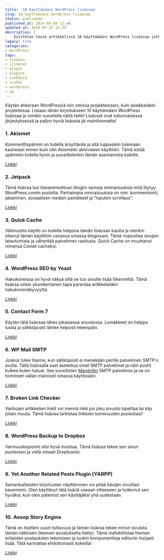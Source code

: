```yaml
---
title: '10 käyttämääni WordPress lisäosaa'
slug: 10-kayttamaani-wordpress-lisaosaa
status: published
published_at: 2014-04-04 12:44
updated_at: 2016-07-22 12:33
description: |
    Esittelen tässä artikkelissä 10 käyttämääni WordPress lisäosaa jotka ovat ahkerassa käytössä niin omilla kuin asiakkaiden sivuillakin.
legacy: true
categories:
- WordPress
tags:
- lisäosa
- lisäosat
- plugin
- plugins
- vinkkejä
- vinkki
- wordpress
- wp
---
```


<p>Käytän ahkeraan WordPressiä niin omissa projekteissani, kuin asiakkaideni projekteissa. Listaan tähän kirjoitukseen 10 käyttämääni WordPress lisäosaa ja voinkin suositella näitä teille! Lisäosat ovat satunnaisessa järjestyksessä ja paljon hyviä lisäosia jäi mainitsematta!</p>
<h3>1. Akismet</h3>
<p>Kommenttispämmi on todella ärsyttävää ja sitä tuppasikin tulemaan kauheasti ennen kuin otin Akismetin aktiiviseen käyttöön. Tämä estää spämmin todella hyvin ja suosittelenkin tämän asentamista kaikille.</p>
<p><a href="http://wordpress.org/plugins/akismet/" target="_blank"><em>Linkki</em></a></p>
<h3>2. Jetpack</h3>
<p>Tämä lisäosa tuo itseasennettuun blogiin samoja ominaisuuksia mitä löytyy WordPress.comin puolelta. Parhaimpia ominaisuuksia on mm. kommentointi, jakaminen, sosiaalisen median painikkeet ja &#8221;loputon scrollaus&#8221;.</p>
<p><a href="http://wordpress.org/plugins/jetpack/" target="_blank"><em>Linkki</em></a></p>
<h3>3. Quick Cache</h3>
<p>Välimuistin käyttö on todella helppoa tämän lisäosan kautta ja olenkin ottanut tämän käyttöön useassa omassa blogissani. Tämä nopeuttaa sivujen latautumista ja vähentää palvelimen rasitusta. Quick Cache on muuttanut nimensä Comet cacheksi.</p>
<p><a href="https://wordpress.org/plugins/comet-cache/" target="_blank"><em>Linkki</em></a></p>
<h3>4. WordPress SEO by Yoast</h3>
<p>Hakukoneissa on hyvä näkyä sillä se tuo sivuille lisää liikennettä. Tämä lisäosa onkin yksinkertainen tapa parantaa aritkkeleiden hakukonenäkyvyyttä.</p>
<p><a href="http://wordpress.org/plugins/wordpress-seo/" target="_blank"><em>Linkki</em></a></p>
<h3>5. Contact Form 7</h3>
<p>Käytän tätä lisäosaa lähes jokaisessa sivustossa. Lomakkeet on helppo luoda ja sähköpostit lähtee helposti eteenpäin.</p>
<p><a href="http://wordpress.org/plugins/contact-form-7/" target="_blank"><em>Linkki</em></a></p>
<h3>6. WP Mail SMTP</h3>
<p>Joskus tulee tilanne, kun sähköposti ei menekään perille palvelimen SMTP:n avulla. Tällä lisäosalla saat asetettua omat SMTP palvelimet ja näin postit kulkee kuten haluat. Itse suosittelen <a href="http://mandrill.com/" target="_blank">Mandrillin</a> SMTP palvelimia ja ne on toimineet vallan mainiosti omassa käytössäni.</p>
<p><a href="http://wordpress.org/plugins/wp-mail-smtp/" target="_blank"><em>Linkki</em></a></p>
<h3>7. Broken Link Checker</h3>
<p>Vanhojen artikkelien linkit voi mennä rikki jos joku sivusto lopettaa tai käy jotain muuta. Tämä lisäosa tarkistaa linkkien toimivuuden puolestasi!</p>
<p><a href="http://wordpress.org/plugins/broken-link-checker/" target="_blank"><em>Linkki</em></a></p>
<h3>8. WordPress Backup to Dropbox</h3>
<p>Varmuuskopiointi olisi hyvä muistaa. Tämä lisäosa tekee sen sinun puolestasi ja vielä omaan Dropboxiisi.</p>
<p><a href="http://wordpress.org/plugins/wordpress-backup-to-dropbox/" target="_blank"><em>Linkki</em></a></p>
<h3>9. Yet Another Related Posts Plugin (YARPP)</h3>
<p>Samankaltaisten kirjoitusten näyttäminen voi pitää kävijän sivuillasi kauemmin. Olen käyttänyt tätä lisäriä useaan otteeseen ja todennut sen hyväksi, kun olen palannut sen käyttäjäksi yhä uudestaan.</p>
<p><a href="http://wordpress.org/plugins/yet-another-related-posts-plugin/" target="_blank"><em>Linkki</em></a></p>
<h3>10. Aesop Story Engine</h3>
<p>Tämä on itselleni uusin tuttavuus ja tämän lisäosa tekee minun sivuista tämän näköisen (teeman avustuksella tietty). Tämä mahdollistaa hieman erilaisten postauksien tekemisen ja tuokin komponentteja editoriin hurjasti lisää. Tätä kannattaa ehdottomasti kokeilla!</p>
<p><a href="http://wordpress.org/plugins/aesop-story-engine/" target="_blank"><em>Linkki</em></a></p>